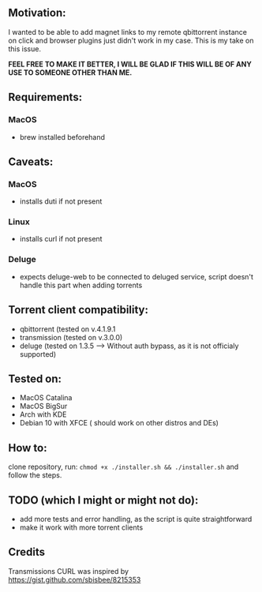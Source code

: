 ## Motivation:

I wanted to be able to add magnet links to my remote qbittorrent instance on click and browser plugins just didn't work in my case.
This is my take on this issue.

**FEEL FREE TO MAKE IT BETTER, I WILL BE GLAD IF THIS WILL BE OF ANY USE TO SOMEONE OTHER THAN ME.**

## Requirements:
### MacOS
  - brew installed beforehand

## Caveats:
### MacOS
  - installs duti if not present
### Linux
  - installs curl if not present
### Deluge
  - expects deluge-web to be connected to deluged service, script doesn't handle this part when adding torrents

## Torrent client compatibility:
- qbittorrent (tested on v.4.1.9.1
- transmission (tested on v.3.0.0)
- deluge (tested on 1.3.5 --> Without auth bypass, as it is not officialy supported)

## Tested on:
- MacOS Catalina
- MacOS BigSur
- Arch with KDE
- Debian 10 with XFCE ( should work on other distros and DEs)


## How to:
clone repository, run:
`chmod +x ./installer.sh && ./installer.sh`
and follow the steps.


## TODO (which I might or might not do):
- add more tests and error handling, as the script is quite straightforward
- make it work with more torrent clients


## Credits
Transmissions CURL was inspired by https://gist.github.com/sbisbee/8215353
